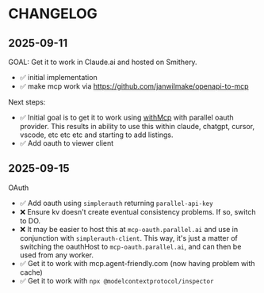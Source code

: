 # CHANGELOG

## 2025-09-11

GOAL: Get it to work in Claude.ai and hosted on Smithery.

- ✅ initial implementation
- ✅ make mcp work via https://github.com/janwilmake/openapi-to-mcp

Next steps:

- ✅ Initial goal is to get it to work using [withMcp](https://github.com/janwilmake/with-mcp) with parallel oauth provider. This results in ability to use this within claude, chatgpt, cursor, vscode, etc etc etc and starting to add listings.
- ✅ Add oauth to viewer client

## 2025-09-15

OAuth

- ✅ Add oauth using `simplerauth` returning `parallel-api-key`
- ❌ Ensure kv doesn't create eventual consistency problems. If so, switch to DO.
- ❌ It may be easier to host this at `mcp-oauth.parallel.ai` and use in conjunction with `simplerauth-client`. This way, it's just a matter of switching the oauthHost to `mcp-oauth.parallel.ai`, and can then be used from any worker.
- ✅ Get it to work with mcp.agent-friendly.com (now having problem with cache)
- ✅ Get it to work with `npx @modelcontextprotocol/inspector`
